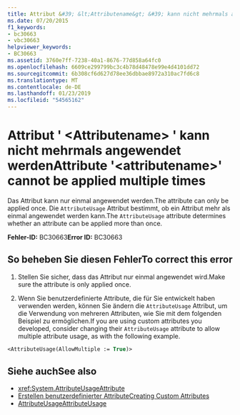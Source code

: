 ```yaml
---
title: Attribut &#39; &lt;Attributename&gt; &#39; kann nicht mehrmals angewendet werden
ms.date: 07/20/2015
f1_keywords:
- bc30663
- vbc30663
helpviewer_keywords:
- BC30663
ms.assetid: 3760e7ff-7238-40a1-8676-77d858a64fc0
ms.openlocfilehash: 6609ce299799bc3c4b78d48478e99e4d4101dd72
ms.sourcegitcommit: 6b308cf6d627d78ee36dbbae8972a310ac7fd6c8
ms.translationtype: MT
ms.contentlocale: de-DE
ms.lasthandoff: 01/23/2019
ms.locfileid: "54565162"
---
```

# <a name="attribute-39ltattributenamegt39-cannot-be-applied-multiple-times"></a><span data-ttu-id="29451-102">Attribut &#39; &lt;Attributename&gt; &#39; kann nicht mehrmals angewendet werden</span><span class="sxs-lookup"><span data-stu-id="29451-102">Attribute &#39;&lt;attributename&gt;&#39; cannot be applied multiple times</span></span>
<span data-ttu-id="29451-103">Das Attribut kann nur einmal angewendet werden.</span><span class="sxs-lookup"><span data-stu-id="29451-103">The attribute can only be applied once.</span></span> <span data-ttu-id="29451-104">Die `AttributeUsage` Attribut bestimmt, ob ein Attribut mehr als einmal angewendet werden kann.</span><span class="sxs-lookup"><span data-stu-id="29451-104">The `AttributeUsage` attribute determines whether an attribute can be applied more than once.</span></span>  
  
 <span data-ttu-id="29451-105">**Fehler-ID:** BC30663</span><span class="sxs-lookup"><span data-stu-id="29451-105">**Error ID:** BC30663</span></span>  
  
## <a name="to-correct-this-error"></a><span data-ttu-id="29451-106">So beheben Sie diesen Fehler</span><span class="sxs-lookup"><span data-stu-id="29451-106">To correct this error</span></span>  
  
1.  <span data-ttu-id="29451-107">Stellen Sie sicher, dass das Attribut nur einmal angewendet wird.</span><span class="sxs-lookup"><span data-stu-id="29451-107">Make sure the attribute is only applied once.</span></span>  
  
2.  <span data-ttu-id="29451-108">Wenn Sie benutzerdefinierte Attribute, die für Sie entwickelt haben verwenden werden, können Sie ändern die `AttributeUsage` Attribut, um die Verwendung von mehreren Attributen, wie Sie mit dem folgenden Beispiel zu ermöglichen.</span><span class="sxs-lookup"><span data-stu-id="29451-108">If you are using custom attributes you developed, consider changing their `AttributeUsage` attribute to allow multiple attribute usage, as with the following example.</span></span>  
  
```vb  
<AttributeUsage(AllowMultiple := True)>  
```  
  
## <a name="see-also"></a><span data-ttu-id="29451-109">Siehe auch</span><span class="sxs-lookup"><span data-stu-id="29451-109">See also</span></span>
- <xref:System.AttributeUsageAttribute>
- [<span data-ttu-id="29451-110">Erstellen benutzerdefinierter Attribute</span><span class="sxs-lookup"><span data-stu-id="29451-110">Creating Custom Attributes</span></span>](../../../visual-basic/programming-guide/concepts/attributes/creating-custom-attributes.md)
- [<span data-ttu-id="29451-111">AttributeUsage</span><span class="sxs-lookup"><span data-stu-id="29451-111">AttributeUsage</span></span>](../../../visual-basic/programming-guide/concepts/attributes/attributeusage.md)
